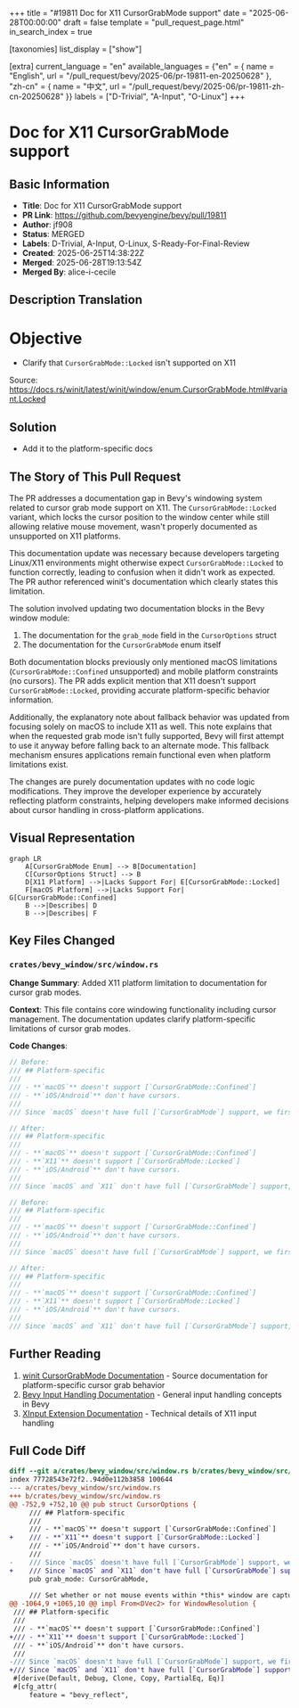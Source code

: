 +++
title = "#19811 Doc for X11 CursorGrabMode support"
date = "2025-06-28T00:00:00"
draft = false
template = "pull_request_page.html"
in_search_index = true

[taxonomies]
list_display = ["show"]

[extra]
current_language = "en"
available_languages = {"en" = { name = "English", url = "/pull_request/bevy/2025-06/pr-19811-en-20250628" }, "zh-cn" = { name = "中文", url = "/pull_request/bevy/2025-06/pr-19811-zh-cn-20250628" }}
labels = ["D-Trivial", "A-Input", "O-Linux"]
+++

# Doc for X11 CursorGrabMode support

## Basic Information
- **Title**: Doc for X11 CursorGrabMode support
- **PR Link**: https://github.com/bevyengine/bevy/pull/19811
- **Author**: jf908
- **Status**: MERGED
- **Labels**: D-Trivial, A-Input, O-Linux, S-Ready-For-Final-Review
- **Created**: 2025-06-25T14:38:22Z
- **Merged**: 2025-06-28T19:13:54Z
- **Merged By**: alice-i-cecile

## Description Translation
# Objective

- Clarify that `CursorGrabMode::Locked` isn't supported on X11

Source: https://docs.rs/winit/latest/winit/window/enum.CursorGrabMode.html#variant.Locked

## Solution

- Add it to the platform-specific docs

## The Story of This Pull Request

The PR addresses a documentation gap in Bevy's windowing system related to cursor grab mode support on X11. The `CursorGrabMode::Locked` variant, which locks the cursor position to the window center while still allowing relative mouse movement, wasn't properly documented as unsupported on X11 platforms.

This documentation update was necessary because developers targeting Linux/X11 environments might otherwise expect `CursorGrabMode::Locked` to function correctly, leading to confusion when it didn't work as expected. The PR author referenced winit's documentation which clearly states this limitation.

The solution involved updating two documentation blocks in the Bevy window module:
1. The documentation for the `grab_mode` field in the `CursorOptions` struct
2. The documentation for the `CursorGrabMode` enum itself

Both documentation blocks previously only mentioned macOS limitations (`CursorGrabMode::Confined` unsupported) and mobile platform constraints (no cursors). The PR adds explicit mention that X11 doesn't support `CursorGrabMode::Locked`, providing accurate platform-specific behavior information.

Additionally, the explanatory note about fallback behavior was updated from focusing solely on macOS to include X11 as well. This note explains that when the requested grab mode isn't fully supported, Bevy will first attempt to use it anyway before falling back to an alternate mode. This fallback mechanism ensures applications remain functional even when platform limitations exist.

The changes are purely documentation updates with no code logic modifications. They improve the developer experience by accurately reflecting platform constraints, helping developers make informed decisions about cursor handling in cross-platform applications.

## Visual Representation

```mermaid
graph LR
    A[CursorGrabMode Enum] --> B[Documentation]
    C[CursorOptions Struct] --> B
    D[X11 Platform] -->|Lacks Support For| E[CursorGrabMode::Locked]
    F[macOS Platform] -->|Lacks Support For| G[CursorGrabMode::Confined]
    B -->|Describes| D
    B -->|Describes| F
```

## Key Files Changed

### `crates/bevy_window/src/window.rs`
**Change Summary**: Added X11 platform limitation to documentation for cursor grab modes.

**Context**: This file contains core windowing functionality including cursor management. The documentation updates clarify platform-specific limitations of cursor grab modes.

**Code Changes**:
```rust
// Before:
/// ## Platform-specific
///
/// - **`macOS`** doesn't support [`CursorGrabMode::Confined`]
/// - **`iOS/Android`** don't have cursors.
///
/// Since `macOS` doesn't have full [`CursorGrabMode`] support, we first try to set the grab mode that was asked for. If it doesn't work then use the alternate grab mode.

// After:
/// ## Platform-specific
///
/// - **`macOS`** doesn't support [`CursorGrabMode::Confined`]
/// - **`X11`** doesn't support [`CursorGrabMode::Locked`]
/// - **`iOS/Android`** don't have cursors.
///
/// Since `macOS` and `X11` don't have full [`CursorGrabMode`] support, we first try to set the grab mode that was asked for. If it doesn't work then use the alternate grab mode.
```

```rust
// Before:
/// ## Platform-specific
///
/// - **`macOS`** doesn't support [`CursorGrabMode::Confined`]
/// - **`iOS/Android`** don't have cursors.
///
/// Since `macOS` doesn't have full [`CursorGrabMode`] support, we first try to set the grab mode that was asked for. If it doesn't work then use the alternate grab mode.

// After:
/// ## Platform-specific
///
/// - **`macOS`** doesn't support [`CursorGrabMode::Confined`]
/// - **`X11`** doesn't support [`CursorGrabMode::Locked`]
/// - **`iOS/Android`** don't have cursors.
///
/// Since `macOS` and `X11` don't have full [`CursorGrabMode`] support, we first try to set the grab mode that was asked for. If it doesn't work then use the alternate grab mode.
```

## Further Reading
1. [winit CursorGrabMode Documentation](https://docs.rs/winit/latest/winit/window/enum.CursorGrabMode.html) - Source documentation for platform-specific cursor grab behavior
2. [Bevy Input Handling Documentation](https://bevyengine.org/learn/book/getting-started/input/) - General input handling concepts in Bevy
3. [XInput Extension Documentation](https://www.x.org/releases/current/doc/inputproto/inputproto.html) - Technical details of X11 input handling

## Full Code Diff
```diff
diff --git a/crates/bevy_window/src/window.rs b/crates/bevy_window/src/window.rs
index 77728543e72f2..94d0e112b3858 100644
--- a/crates/bevy_window/src/window.rs
+++ b/crates/bevy_window/src/window.rs
@@ -752,9 +752,10 @@ pub struct CursorOptions {
     /// ## Platform-specific
     ///
     /// - **`macOS`** doesn't support [`CursorGrabMode::Confined`]
+    /// - **`X11`** doesn't support [`CursorGrabMode::Locked`]
     /// - **`iOS/Android`** don't have cursors.
     ///
-    /// Since `macOS` doesn't have full [`CursorGrabMode`] support, we first try to set the grab mode that was asked for. If it doesn't work then use the alternate grab mode.
+    /// Since `macOS` and `X11` don't have full [`CursorGrabMode`] support, we first try to set the grab mode that was asked for. If it doesn't work then use the alternate grab mode.
     pub grab_mode: CursorGrabMode,
 
     /// Set whether or not mouse events within *this* window are captured or fall through to the Window below.
@@ -1064,9 +1065,10 @@ impl From<DVec2> for WindowResolution {
 /// ## Platform-specific
 ///
 /// - **`macOS`** doesn't support [`CursorGrabMode::Confined`]
+/// - **`X11`** doesn't support [`CursorGrabMode::Locked`]
 /// - **`iOS/Android`** don't have cursors.
 ///
-/// Since `macOS` doesn't have full [`CursorGrabMode`] support, we first try to set the grab mode that was asked for. If it doesn't work then use the alternate grab mode.
+/// Since `macOS` and `X11` don't have full [`CursorGrabMode`] support, we first try to set the grab mode that was asked for. If it doesn't work then use the alternate grab mode.
 #[derive(Default, Debug, Clone, Copy, PartialEq, Eq)]
 #[cfg_attr(
     feature = "bevy_reflect",
```